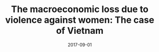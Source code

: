 ---
title: "The macroeconomic loss due to violence against women: The case of Vietnam"
authors:
- admin
- duvvury
- Ashe, S.
date: "2017-09-01"
doi: "10.1080/13545701.2017.1330546"

# Publication name and optional abbreviated publication name.
publication: "Feminist Economics, 23(4), 62–89"
publication_short: ""

Params:
  link: "https://www.tandfonline.com/doi/full/10.1080/13545701.2017.1330546"

# Publication type.
# Accepts a single type but formatted as a YAML list (for Hugo requirements).
# Enter a publication type from the CSL standard.
publication_types: ["article-journal"]



# links:
# - name: ""
#   url: ""
# url_pdf: http://arxiv.org/pdf/1512.04133v1
# url_code: 'https://github.com/HugoBlox/hugo-blox-builder'
# url_dataset: ''
# url_poster: ''
# url_project: ''
# url_slides: ''
# url_source: ''
# url_video: ''

draft: false
---